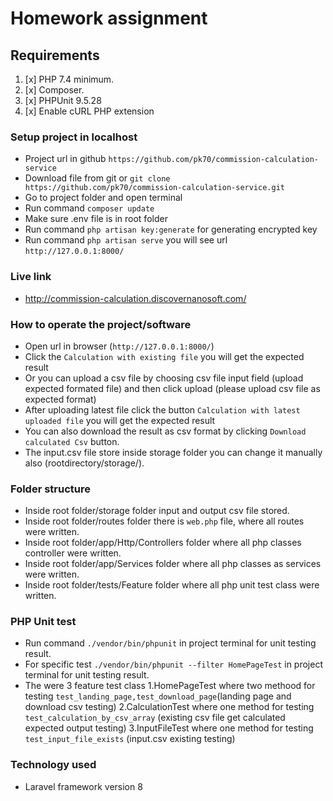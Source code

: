 # Homework assignment
## Requirements
1. [x] PHP 7.4 minimum.
2. [x] Composer.
3. [x] PHPUnit 9.5.28
4. [x] Enable cURL PHP extension

### Setup project in localhost
- Project url in github `https://github.com/pk70/commission-calculation-service`
- Download file from git or `git clone https://github.com/pk70/commission-calculation-service.git`
- Go to project folder and open terminal
- Run command `composer update`
- Make sure .env file is in root folder
- Run command `php artisan key:generate` for generating encrypted key
- Run command `php artisan serve` you will see url `http://127.0.0.1:8000/`

### Live link
- http://commission-calculation.discovernanosoft.com/

### How to operate the project/software
- Open url in browser (`http://127.0.0.1:8000/`)
- Click the `Calculation with existing file` you will get the expected result
- Or you can upload a csv file by choosing csv file input field (upload expected formated file) and then click upload (please upload csv file as expected format)
- After uploading latest file click the button `Calculation with latest uploaded file` you will get the expected result
- You can also download the result as csv format by clicking `Download calculated Csv` button.
- The input.csv file store inside storage folder you can change it manually also (rootdirectory/storage/).

### Folder structure
- Inside root folder/storage folder input and output csv file stored.
- Inside root folder/routes folder there is `web.php` file, where all routes were written.
- Inside root folder/app/Http/Controllers folder where all php classes controller were written.
- Inside root folder/app/Services folder where all php classes as services were written.
- Inside root folder/tests/Feature folder where all php unit test class were written.

### PHP Unit test
- Run command  `./vendor/bin/phpunit` in project terminal for unit testing result.
- For specific test  `./vendor/bin/phpunit --filter HomePageTest` in project terminal for unit testing result.
- The were 3 feature test class 
1.HomePageTest where two methood for testing `test_landing_page,test_download_page`(landing page and download csv testing)
2.CalculationTest where one method for testing `test_calculation_by_csv_array` (existing csv file get calculated expected output testing)
3.InputFileTest where one method for testing `test_input_file_exists` (input.csv existing testing)

### Technology used
- Laravel framework version 8

